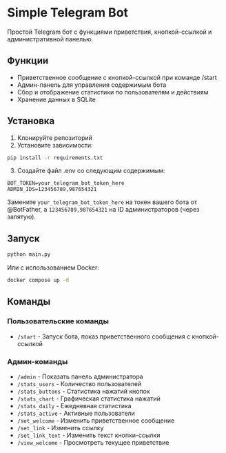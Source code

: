 # Simple Telegram Bot

Простой Telegram бот с функциями приветствия, кнопкой-ссылкой и административной панелью.

## Функции

- Приветственное сообщение с кнопкой-ссылкой при команде /start
- Админ-панель для управления содержимым бота
- Сбор и отображение статистики по пользователям и действиям
- Хранение данных в SQLite

## Установка

1. Клонируйте репозиторий
2. Установите зависимости:
```bash
pip install -r requirements.txt
```
3. Создайте файл .env со следующим содержимым:
```
BOT_TOKEN=your_telegram_bot_token_here
ADMIN_IDS=123456789,987654321
```
Замените `your_telegram_bot_token_here` на токен вашего бота от @BotFather, а `123456789,987654321` на ID администраторов (через запятую).

## Запуск

```bash
python main.py
```

Или с использованием Docker:

```bash
docker compose up -d
```

## Команды

### Пользовательские команды
- `/start` - Запуск бота, показ приветственного сообщения с кнопкой-ссылкой

### Админ-команды
- `/admin` - Показать панель администратора
- `/stats_users` - Количество пользователей
- `/stats_buttons` - Статистика нажатий кнопок
- `/stats_chart` - Графическая статистика нажатий
- `/stats_daily` - Ежедневная статистика
- `/stats_active` - Активные пользователи
- `/set_welcome` - Изменить приветственное сообщение
- `/set_link` - Изменить ссылку
- `/set_link_text` - Изменить текст кнопки-ссылки
- `/view_welcome` - Просмотреть текущее приветствие 